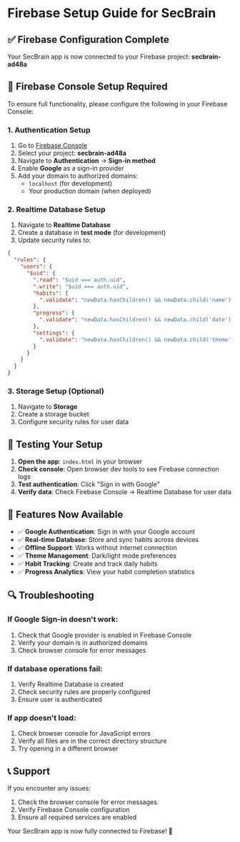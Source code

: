 # Firebase Setup Guide for SecBrain

## ✅ Firebase Configuration Complete

Your SecBrain app is now connected to your Firebase project: **secbrain-ad48a**

## 🔧 Firebase Console Setup Required

To ensure full functionality, please configure the following in your Firebase Console:

### 1. Authentication Setup
1. Go to [Firebase Console](https://console.firebase.google.com/)
2. Select your project: **secbrain-ad48a**
3. Navigate to **Authentication** → **Sign-in method**
4. Enable **Google** as a sign-in provider
5. Add your domain to authorized domains:
   - `localhost` (for development)
   - Your production domain (when deployed)

### 2. Realtime Database Setup
1. Navigate to **Realtime Database**
2. Create a database in **test mode** (for development)
3. Update security rules to:

```json
{
  "rules": {
    "users": {
      "$uid": {
        ".read": "$uid === auth.uid",
        ".write": "$uid === auth.uid",
        "habits": {
          ".validate": "newData.hasChildren() && newData.child('name').isString() && newData.child('name').val().length > 0"
        },
        "progress": {
          ".validate": "newData.hasChildren() && newData.child('date').isString()"
        },
        "settings": {
          ".validate": "newData.hasChildren() && newData.child('theme').isString()"
        }
      }
    }
  }
}
```

### 3. Storage Setup (Optional)
1. Navigate to **Storage**
2. Create a storage bucket
3. Configure security rules for user data

## 🚀 Testing Your Setup

1. **Open the app**: `index.html` in your browser
2. **Check console**: Open browser dev tools to see Firebase connection logs
3. **Test authentication**: Click "Sign in with Google"
4. **Verify data**: Check Firebase Console → Realtime Database for user data

## 📱 Features Now Available

- ✅ **Google Authentication**: Sign in with your Google account
- ✅ **Real-time Database**: Store and sync habits across devices
- ✅ **Offline Support**: Works without internet connection
- ✅ **Theme Management**: Dark/light mode preferences
- ✅ **Habit Tracking**: Create and track daily habits
- ✅ **Progress Analytics**: View your habit completion statistics

## 🔍 Troubleshooting

### If Google Sign-in doesn't work:
1. Check that Google provider is enabled in Firebase Console
2. Verify your domain is in authorized domains
3. Check browser console for error messages

### If database operations fail:
1. Verify Realtime Database is created
2. Check security rules are properly configured
3. Ensure user is authenticated

### If app doesn't load:
1. Check browser console for JavaScript errors
2. Verify all files are in the correct directory structure
3. Try opening in a different browser

## 📞 Support

If you encounter any issues:
1. Check the browser console for error messages
2. Verify Firebase Console configuration
3. Ensure all required services are enabled

Your SecBrain app is now fully connected to Firebase! 🎉
